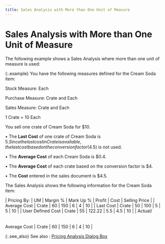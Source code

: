 ```yaml
---
title: Sales Analysis with More than One Unit of Measure
---
```


# Sales Analysis with More than One Unit of Measure


The following example shows a Sales Analysis where more than one unit  of measure is used:


{:.example}
You have the following measures defined for  the Cream Soda item:


Stock Measure: Each


Purchase Measure: Crate and Each


Sales Measure: Crate and Each


1 Crate = 10 Each


You sell one crate of Cream Soda for $10.


• The **Last 
 Cost** of one crate of Cream Soda is $5. Since the last cost in Crate  is available, the last cost based on the conversion factor ($4.5) is not  used.


• The **Average 
 Cost** of each Cream Soda is $0.4.


• The **Average 
 Cost** of each crate based on the conversion factor is $4.


• The **Cost**  entered in the sales document is $4.5.


The Sales Analysis shows the following information  for the Cream Soda item:


| Pricing By: | UM | Margin % | Mark Up % | Profit | Cost | Selling Price |
| Average Cost | Crate | 60 | 150 | 6 | 4 | 10 |
| Last Cost | Crate | 50 | 100 | 5 | 5 | 10 |
| User Defined Cost | Crate | 55 | 122.22 | 5.5 | 4.5 | 10 |
| Actual/<br/><br/><br/>Average Cost | Crate | 60 | 150 | 6 | 4 | 10 |



{:.see_also}
See also
: [Pricing  Analysis Dialog Box]({{site.sp_baseurl}}/sales-docs/sqs/sq-proc/pricing-analysis/pricing-analysis-defaults/pricing_analysis_dialog_box.html)
